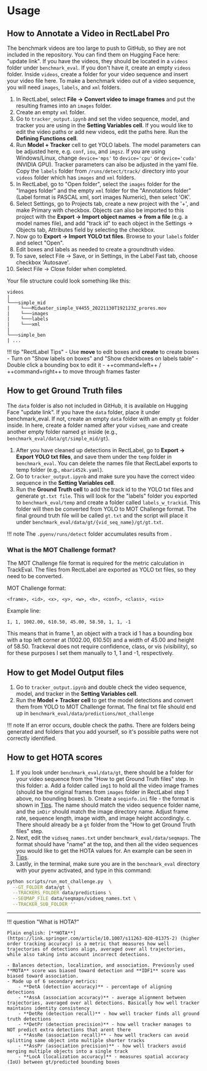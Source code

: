 # Usage 

## How to Annotate a Video in RectLabel Pro

The benchmark videos are too large to push to GitHub, so they are not included in the repository. You can find them on Hugging Face here: "update link". If you have the videos, they should be located in a `videos` folder under `benchmark_eval`. If you don't have it, create an empty `videos` folder. Inside `videos`, create a folder for your video sequence and insert your video file here. To make a benchmark video out of a video sequence, you will need `images`, `labels`, and `xml` folders. 

1. In RectLabel, select **File -> Convert video to image frames** and put the resulting frames into an `images` folder. 
2. Create an empty `xml` folder. 
3. Go to `tracker_output.ipynb` and set the video sequence, model, and tracker you are using in the **Setting Variables cell**. If you would like to edit the video paths or add new videos, edit the paths here. Run the **Defining Functions cell**.
4. Run **Model + Tracker** cell to get YOLO labels. The model parameters can be adjusted here, e.g. `conf`, `iou`, and `imgsz`. If you are using Windows/Linux, change `device='mps'` to `device='cpu'` or `device='cuda'` (NVIDIA GPU). Tracker parameters can also be adjusted in the yaml file. Copy the `labels` folder from `/runs/detect/track/` directory into your `videos` folder which has `images` and `xml` folders.
5. In RectLabel, go to "Open folder", select the `images` folder for the "Images folder" and the empty `xml` folder for the "Annotations folder" (Label format is PASCAL xml, sort images Numeric), then select 'OK'.
6. Select Settings, go to Projects tab, create a new project with the '+', and make Primary with checkbox. Objects can also be imported to this project with the **Export -> Import object names -> from a file** (e.g. a model names file), and add "track id" to each object in the Settings -> Objects tab, Attributes field by selecting the checkbox.
7. Now go to **Export -> Import YOLO txt files**. Browse to your `labels` folder and select "Open".
8. Edit boxes and labels as needed to create a groundtruth video.
9. To save, select File -> Save, or in Settings, in the Label Fast tab, choose checkbox 'Autosave'.
10. Select File -> Close folder when completed.

Your file structure could look something like this:

```
videos  
│
└───simple_mid
|    └───Midwater_simple_V4455_20221130T192123Z_prores.mov
|    └───images
|    └───labels  
|    └───xml
| 
└───simple_ben
| ...
```

!!! tip "RectLabel Tips"
    - Use **move** to edit boxes and **create** to create boxes
    - Turn on "Show labels on boxes" and "Show checkboxes on labels table"
    - Double click a bounding box to edit it
    - ++command+left++ / ++command+right++ to move through frames faster

## How to get Ground Truth files

The `data` folder is also not included in GitHub, it is available on Hugging Face "update link". If you have the `data` folder, place it under benchmark_eval. If not, create an empty `data` folder with an empty `gt` folder inside. In here, create a folder named after your `vidseq_name` and create another empty folder named `gt` inside (e.g., `benchmark_eval/data/gt/simple_mid/gt`).

1. After you have cleaned up detections in RectLabel, go to **Export -> Export YOLO txt files**, and save them under the `temp` folder in `benchmark_eval`. You can delete the names file that RectLabel exports to temp folder (e.g., `mbari452k.yaml`).
2. Go to `tracker_output.ipynb` and make sure you have the correct video sequence in the **Setting Variables cell**.
3. Run the **Ground Truth cell** to add the track id to the YOLO txt files and generate `gt.txt file`. This will look for the "labels" folder you exported to `benchmark_eval/temp` and create a folder called `labels_w_trackid`. This folder will then be converted from YOLO to MOT Challenge format. The final ground truth file will be called `gt.txt` and the script will place it under `benchmark_eval/data/gt/{vid_seq_name}/gt/gt.txt`.

!!! note
    The `.pyenv/runs/detect` folder accumulates results from .

### What is the MOT Challenge format?

The MOT Challenge file format is required for the metric calculation in TrackEval. The files from RectLabel are exported as YOLO txt files, so they need to be converted. 

MOT Challenge format:

```
<frame>, <id>, <x>, <y>, <w>, <h>, <conf>, <class>, <vis>
```

Example line:

```
1, 1, 1002.00, 610.50, 45.00, 58.50, 1, 1, -1
```

This means that in frame 1, an object with a track id 1 has a bounding box with a top left corner at (1002.00, 610.50) and a width of 45.00 and height of 58.50. Trackeval does not require confidence, class, or vis (visibility), so for these purposes I set them manually to 1, 1 and -1, respectively. 


## How to get Model Output files
1. Go to `tracker_output.ipynb` and double check the video sequence, model, and tracker in the **Setting Variables cell**.
2. Run the **Model + Tracker cell** to get the model detections and convert them from YOLO to MOT Challenge format. The final txt file should end up in `benchmark_eval/data/predictions/mot_challenge`

!!! note
    If an error occurs, double check the paths. There are folders being generated and folders that you add yourself, so it's possible paths were not correctly identified.


## How to get HOTA scores
1. If you look under `benchmark_eval/data/gt`, there should be a folder for your video sequence from the "How to get Ground Truth files" step. In this folder:
    a. Add a folder called `img1` to hold all the video image frames (should be the original frames from `images` folder in RectLabel step 1 above, no bounding boxes).
    b. Create a `seqinfo.ini` file - the format is shown in [Tips](tips.md). The name should match the video sequence folder name, and the `imDir` should match the image directory name. Adjust frame rate, sequence length, image width, and image height accordingly. 
    c. There should already be a `gt` folder from the "How to get Ground Truth files" step. 
2. Next, edit the `vidseq_names.txt` under `benchmark_eval/data/seqmaps`. The format should have "name" at the top, and then all the video sequences you would like to get the HOTA values for. An example can be seen in [Tips](tips.md).
3. Lastly, in the terminal, make sure you are in the `benchmark_eval` directory with your pyenv activated, and type in this command:

```bash
python scripts/run_mot_challenge.py  \
  --GT_FOLDER data/gt \
  --TRACKERS_FOLDER data/predictions \
  --SEQMAP_FILE data/seqmaps/vidseq_names.txt \
  --TRACKER_SUB_FOLDER ''
```

---

!!! question "What is HOTA?"

    Plain english: [**HOTA**](https://link.springer.com/article/10.1007/s11263-020-01375-2) (higher order tracking accuracy) is a metric that measures how well trajectories of detections align, averaged over all trajectories, while also taking into account incorrect detections. 

    - Balances detection, localization, and association. Previously used **MOTA** score was biased toward detection and **IDF1** score was biased toward association.
    - Made up of 6 secondary metrics:
        - **DetA (detection accuracy)** - percentage of aligning detections
        - **AssA (association accuracy)** - average alignment between trajectories, averaged over all detections. Basically how well tracker maintains identity consistency
        - **DetRe (detection recall)** - how well tracker finds all ground truth detections
        - **DetPr (detection precision)** - how well tracker manages to NOT predict extra detections that arent there
        - **AssRe (association recall)** - how well trackers can avoid splitting same object into multiple shorter tracks
        - **AssPr (association precision)** - how well trackers avoid merging multiple objects into a single track
        - **LocA (localization accuracy)** - measures spatial accuracy (IoU) between gt/predicted bounding boxes
